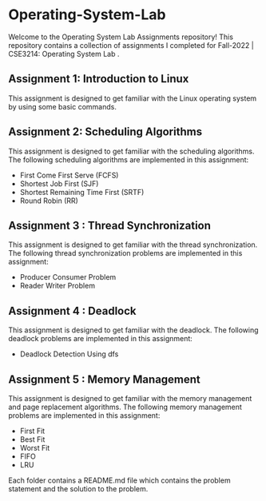 # Operating-System-Lab
Welcome to the Operating System Lab Assignments repository! This repository contains a collection of assignments I completed for Fall-2022 | CSE3214: Operating System Lab . 

## Assignment 1: Introduction to Linux
This assignment is designed to get familiar with the Linux operating system by using some basic commands.


## Assignment 2: Scheduling Algorithms
This assignment is designed to get familiar with the scheduling algorithms. The following scheduling algorithms are implemented in this assignment:
* First Come First Serve (FCFS)
* Shortest Job First (SJF)
* Shortest Remaining Time First (SRTF)
* Round Robin (RR)

## Assignment 3 : Thread Synchronization
This assignment is designed to get familiar with the thread synchronization. The following thread synchronization problems are implemented in this assignment:

* Producer Consumer Problem
* Reader Writer Problem

## Assignment 4 : Deadlock

This assignment is designed to get familiar with the deadlock. The following deadlock problems are implemented in this assignment:

* Deadlock Detection Using dfs

## Assignment 5 : Memory Management

This assignment is designed to get familiar with the memory management and page replacement algorithms. The following memory management problems are implemented in this assignment:

* First Fit
* Best Fit
* Worst Fit
* FIFO
* LRU

Each folder contains a README.md file which contains the problem statement and the solution to the problem.


